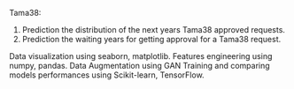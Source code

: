 Tama38:
1. Prediction the distribution of the next years Tama38 approved requests.
2. Prediction the waiting years for getting approval for a Tama38 request.

Data visualization using seaborn, matplotlib.
Features engineering using numpy, pandas.
Data Augmentation using GAN
Training and comparing models performances using Scikit-learn, TensorFlow.
